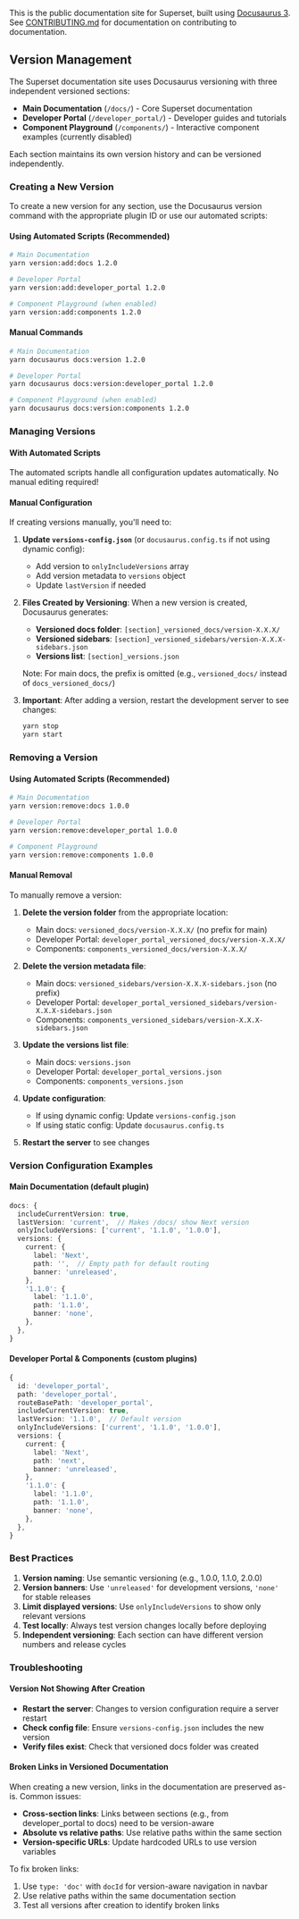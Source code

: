 <!--
Licensed to the Apache Software Foundation (ASF) under one
or more contributor license agreements.  See the NOTICE file
distributed with this work for additional information
regarding copyright ownership.  The ASF licenses this file
to you under the Apache License, Version 2.0 (the
"License"); you may not use this file except in compliance
with the License.  You may obtain a copy of the License at

  http://www.apache.org/licenses/LICENSE-2.0

Unless required by applicable law or agreed to in writing,
software distributed under the License is distributed on an
"AS IS" BASIS, WITHOUT WARRANTIES OR CONDITIONS OF ANY
KIND, either express or implied.  See the License for the
specific language governing permissions and limitations
under the License.
-->

This is the public documentation site for Superset, built using
[Docusaurus 3](https://docusaurus.io/). See
[CONTRIBUTING.md](../CONTRIBUTING.md#documentation) for documentation on
contributing to documentation.

## Version Management

The Superset documentation site uses Docusaurus versioning with three independent versioned sections:

- **Main Documentation** (`/docs/`) - Core Superset documentation
- **Developer Portal** (`/developer_portal/`) - Developer guides and tutorials  
- **Component Playground** (`/components/`) - Interactive component examples (currently disabled)

Each section maintains its own version history and can be versioned independently.

### Creating a New Version

To create a new version for any section, use the Docusaurus version command with the appropriate plugin ID or use our automated scripts:

#### Using Automated Scripts (Recommended)
```bash
# Main Documentation
yarn version:add:docs 1.2.0

# Developer Portal
yarn version:add:developer_portal 1.2.0

# Component Playground (when enabled)
yarn version:add:components 1.2.0
```

#### Manual Commands
```bash
# Main Documentation
yarn docusaurus docs:version 1.2.0

# Developer Portal
yarn docusaurus docs:version:developer_portal 1.2.0

# Component Playground (when enabled)
yarn docusaurus docs:version:components 1.2.0
```

### Managing Versions

#### With Automated Scripts
The automated scripts handle all configuration updates automatically. No manual editing required!

#### Manual Configuration
If creating versions manually, you'll need to:

1. **Update `versions-config.json`** (or `docusaurus.config.ts` if not using dynamic config):
   - Add version to `onlyIncludeVersions` array
   - Add version metadata to `versions` object
   - Update `lastVersion` if needed

2. **Files Created by Versioning**:
   When a new version is created, Docusaurus generates:
   - **Versioned docs folder**: `[section]_versioned_docs/version-X.X.X/`
   - **Versioned sidebars**: `[section]_versioned_sidebars/version-X.X.X-sidebars.json`
   - **Versions list**: `[section]_versions.json`

   Note: For main docs, the prefix is omitted (e.g., `versioned_docs/` instead of `docs_versioned_docs/`)

3. **Important**: After adding a version, restart the development server to see changes:
   ```bash
   yarn stop
   yarn start
   ```

### Removing a Version

#### Using Automated Scripts (Recommended)
```bash
# Main Documentation
yarn version:remove:docs 1.0.0

# Developer Portal
yarn version:remove:developer_portal 1.0.0

# Component Playground
yarn version:remove:components 1.0.0
```

#### Manual Removal
To manually remove a version:

1. **Delete the version folder** from the appropriate location:
   - Main docs: `versioned_docs/version-X.X.X/` (no prefix for main)
   - Developer Portal: `developer_portal_versioned_docs/version-X.X.X/`
   - Components: `components_versioned_docs/version-X.X.X/`

2. **Delete the version metadata file**:
   - Main docs: `versioned_sidebars/version-X.X.X-sidebars.json` (no prefix)
   - Developer Portal: `developer_portal_versioned_sidebars/version-X.X.X-sidebars.json`
   - Components: `components_versioned_sidebars/version-X.X.X-sidebars.json`

3. **Update the versions list file**:
   - Main docs: `versions.json`
   - Developer Portal: `developer_portal_versions.json`
   - Components: `components_versions.json`

4. **Update configuration**:
   - If using dynamic config: Update `versions-config.json`
   - If using static config: Update `docusaurus.config.ts`

5. **Restart the server** to see changes

### Version Configuration Examples

#### Main Documentation (default plugin)
```typescript
docs: {
  includeCurrentVersion: true,
  lastVersion: 'current',  // Makes /docs/ show Next version
  onlyIncludeVersions: ['current', '1.1.0', '1.0.0'],
  versions: {
    current: {
      label: 'Next',
      path: '',  // Empty path for default routing
      banner: 'unreleased',
    },
    '1.1.0': {
      label: '1.1.0',
      path: '1.1.0',
      banner: 'none',
    },
  },
}
```

#### Developer Portal & Components (custom plugins)
```typescript
{
  id: 'developer_portal',
  path: 'developer_portal',
  routeBasePath: 'developer_portal',
  includeCurrentVersion: true,
  lastVersion: '1.1.0',  // Default version
  onlyIncludeVersions: ['current', '1.1.0', '1.0.0'],
  versions: {
    current: {
      label: 'Next',
      path: 'next',
      banner: 'unreleased',
    },
    '1.1.0': {
      label: '1.1.0',
      path: '1.1.0',
      banner: 'none',
    },
  },
}
```

### Best Practices

1. **Version naming**: Use semantic versioning (e.g., 1.0.0, 1.1.0, 2.0.0)
2. **Version banners**: Use `'unreleased'` for development versions, `'none'` for stable releases
3. **Limit displayed versions**: Use `onlyIncludeVersions` to show only relevant versions
4. **Test locally**: Always test version changes locally before deploying
5. **Independent versioning**: Each section can have different version numbers and release cycles

### Troubleshooting

#### Version Not Showing After Creation
- **Restart the server**: Changes to version configuration require a server restart
- **Check config file**: Ensure `versions-config.json` includes the new version
- **Verify files exist**: Check that versioned docs folder was created

#### Broken Links in Versioned Documentation
When creating a new version, links in the documentation are preserved as-is. Common issues:
- **Cross-section links**: Links between sections (e.g., from developer_portal to docs) need to be version-aware
- **Absolute vs relative paths**: Use relative paths within the same section
- **Version-specific URLs**: Update hardcoded URLs to use version variables

To fix broken links:
1. Use `type: 'doc'` with `docId` for version-aware navigation in navbar
2. Use relative paths within the same documentation section
3. Test all versions after creation to identify broken links
